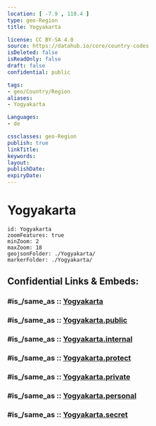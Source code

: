 ```yaml
---
location: [ -7.9 , 110.4 ] 
type: geo-Region
title: Yogyakarta

license: CC BY-SA 4.0
source: https://datahub.io/core/country-codes
isDeleted: false
isReadOnly: false
draft: false
confidential: public

tags:
- geo/Country/Region
aliases:
- Yogyakarta

Languages:
- de

cssclasses: geo-Region
publish: true
linkTitle: 
keywords: 
layout: 
publishDate: 
expiryDate: 
---
```


# Yogyakarta

```leaflet
id: Yogyakarta
zoomFeatures: true 
minZoom: 2 
maxZoom: 18
geojsonFolder: ./Yogyakarta/
markerFolder: ./Yogyakarta/
```


## Confidential Links & Embeds: 

### #is_/same_as :: [Yogyakarta](/_Standards/Earth/Continent/Asia/Asia~South~East/Malay_Archipelago/Indonesia/provinces~Indonesia/Yogyakarta.md) 

### #is_/same_as :: [Yogyakarta.public](/_public/Earth/Continent/Asia/Asia~South~East/Malay_Archipelago/Indonesia/provinces~Indonesia/Yogyakarta.public.md) 

### #is_/same_as :: [Yogyakarta.internal](/_internal/Earth/Continent/Asia/Asia~South~East/Malay_Archipelago/Indonesia/provinces~Indonesia/Yogyakarta.internal.md) 

### #is_/same_as :: [Yogyakarta.protect](/_protect/Earth/Continent/Asia/Asia~South~East/Malay_Archipelago/Indonesia/provinces~Indonesia/Yogyakarta.protect.md) 

### #is_/same_as :: [Yogyakarta.private](/_private/Earth/Continent/Asia/Asia~South~East/Malay_Archipelago/Indonesia/provinces~Indonesia/Yogyakarta.private.md) 

### #is_/same_as :: [Yogyakarta.personal](/_personal/Earth/Continent/Asia/Asia~South~East/Malay_Archipelago/Indonesia/provinces~Indonesia/Yogyakarta.personal.md) 

### #is_/same_as :: [Yogyakarta.secret](/_secret/Earth/Continent/Asia/Asia~South~East/Malay_Archipelago/Indonesia/provinces~Indonesia/Yogyakarta.secret.md)

